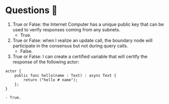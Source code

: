 # Questions 🙋
1. True or False: the Internet Computer has a unique public key that can be used to verify responses coming from any subnets.
	- True.
2. True or False: when I realize an update call, the boundary node will participate in the consensus but not during query calls.
	- False.
3. True or False: I can create a certified variable that will certify the response of the following actor:
```motoko
actor {
    public func hello(name : Text) : async Text {
        return ("hello # name");
    };
}
```
	- True.